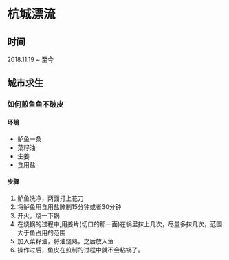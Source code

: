 # 杭城漂流
## 时间
2018.11.19 ~ 至今

## 城市求生
### 如何煎鱼鱼不破皮
#### 环境
- 鲈鱼一条
- 菜籽油
- 生姜
- 食用盐

#### 步骤
1. 鲈鱼洗净，两面打上花刀
2. 将鲈鱼用食用盐腌制15分钟或者30分钟
3. 开火，烧一下锅
4. 在烧锅的过程中,用姜片(切口的那一面)在锅里抹上几次，尽量多抹几次，范围大于鱼占用的范围
5. 加入菜籽油，将油烧熟，之后放入鱼
6. 操作过后，鱼皮在煎制的过程中就不会粘锅了。
